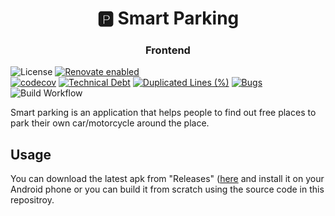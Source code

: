 <h1 align="center" style="border-bottom: none;">🅿️ Smart Parking</h1>
<h3 align="center">Frontend</h3>

![License](https://img.shields.io/github/license/GZaccaroni/smart-parking-frontend)
[![Renovate enabled](https://img.shields.io/badge/renovate-enabled-brightgreen.svg)](https://renovatebot.com/) \
[![codecov](https://codecov.io/gh/GZaccaroni/smart-parking-frontend/branch/main/graph/badge.svg?token=2ZI2IQJDMM)](https://codecov.io/gh/GZaccaroni/smart-parking-frontend)
[![Technical Debt](https://sonarcloud.io/api/project_badges/measure?project=GZaccaroni_smart-parking-frontend&metric=sqale_index)](https://sonarcloud.io/summary/new_code?id=GZaccaroni_smart-parking-frontend)
[![Duplicated Lines (%)](https://sonarcloud.io/api/project_badges/measure?project=GZaccaroni_smart-parking-frontend&metric=duplicated_lines_density)](https://sonarcloud.io/summary/new_code?id=GZaccaroni_smart-parking-frontend)
[![Bugs](https://sonarcloud.io/api/project_badges/measure?project=GZaccaroni_smart-parking-frontend&metric=bugs)](https://sonarcloud.io/summary/new_code?id=GZaccaroni_smart-parking-frontend) \
![Build Workflow](https://github.com/GZaccaroni/smart-parking-frontend/actions/workflows/release_please.yml/badge.svg)

Smart parking is an application that helps people to find out free places to park their own car/motorcycle around the place. 

## Usage
You can download the latest apk from "Releases" ([here](https://github.com/GZaccaroni/smart-parking-frontend/releases/latest) and install it on your Android phone or you can build it from scratch using the source code in this repositroy.